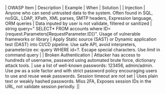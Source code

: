 | OWASP Item | Description | Example | When | Solution |
| Injection | Anyone who can send untrusted data to the system. Often found in SQL, noSQL, LDAP, XPath, XML parses, SMTP headers, Expression language, ORM queries | Data inputed by user is not validate, filtered or sanitized | string query=" SELECT* FROM accounts where ID={request.Parameters[RequestParameter.ID]}". Usage of vulnerable frameworks or library | Apply Static source (SAST) or Dynamic application test (DAST) into CI/CD pipeline. Use safe API, avoid interpreters, parameterize ex: query WHERE id=?. Escape special characters. Use *limit* in command query |
| Broken Authentication | Attacker has access to hundreds of username, password using automated brute force, dictionary attack tools. | use a list of well-known passwords: 123456, admin/admin. Use pw as a sole factor and with strict password policy encouraging users to use and reuse weak passwords. Session timeout are not set | Uses plain text or weakly hashed passwords. Miss 2FA, Exposes session IDs in the URL, not validate session periodly. ||
